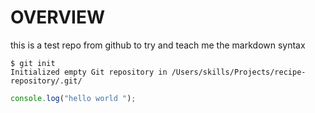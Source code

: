 # OVERVIEW
this is a test repo from github to try and teach me the markdown syntax
```
$ git init
Initialized empty Git repository in /Users/skills/Projects/recipe-repository/.git/
```
```javascript
console.log("hello world ");
```
